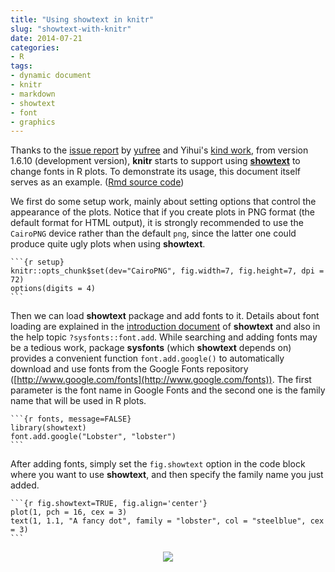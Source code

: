 ```yaml
---
title: "Using showtext in knitr"
slug: "showtext-with-knitr"
date: 2014-07-21
categories:
- R
tags:
- dynamic document
- knitr
- markdown
- showtext
- font
- graphics
---
```


Thanks to the [issue report](https://github.com/yihui/knitr/issues/799) by
[yufree](https://github.com/yufree) and Yihui's
[kind work](https://github.com/yihui/knitr),
from version 1.6.10 (development version), **knitr** starts to support using
[**showtext**](https://github.com/yixuan/showtext)
to change fonts in R plots. To demonstrate its usage, this document
itself serves as an example. ([Rmd source code](https://github.com/yixuan/en/blob/gh-pages/files/showtext-knitr.Rmd))

We first do some setup work, mainly about setting options that control
the appearance of the plots. Notice that if you create plots in PNG
format (the default format for HTML output), it is strongly recommended
to use the `CairoPNG` device rather than the default `png`, since
the latter one could produce quite ugly plots when using **showtext**.


``````
```{r setup}
knitr::opts_chunk$set(dev="CairoPNG", fig.width=7, fig.height=7, dpi = 72)
options(digits = 4)
```
``````

Then we can load **showtext** package and add fonts to it. Details about
font loading are explained in the
[introduction document](https://github.com/yixuan/showtext/blob/master/README.md)
of **showtext** and also in the help topic `?sysfonts::font.add`.
While searching and adding fonts may be a tedious work,
package **sysfonts** (which **showtext** depends on)
provides a convenient function `font.add.google()` to automatically download
and use fonts from the Google Fonts repository
([http://www.google.com/fonts](http://www.google.com/fonts)).
The first parameter is the font name in Google Fonts and the second one is
the family name that will be used in R plots.


``````
```{r fonts, message=FALSE}
library(showtext)
font.add.google("Lobster", "lobster")
```
``````

After adding fonts, simply set the `fig.showtext` option in the code block
where you want to use **showtext**, and then specify the family name you
just added.


``````
```{r fig.showtext=TRUE, fig.align='center'}
plot(1, pch = 16, cex = 3)
text(1, 1.1, "A fancy dot", family = "lobster", col = "steelblue", cex = 3)
```
``````

<div align="center">
  <img src="http://i.imgur.com/pO87LFy.png" />
</div>
